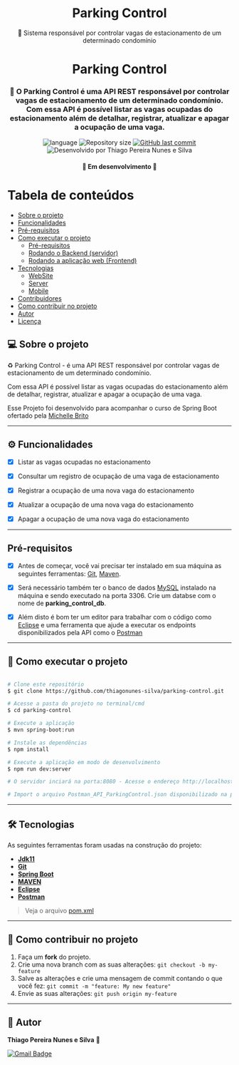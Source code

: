 <h1 align="center">
    Parking Control
</h1>

<p align="center">🚀 Sistema responsável por controlar vagas de estacionamento de um determinado condomínio</p>



<h1 align="center">
     Parking Control
</h1>

<h3 align="center">
    🚀 O Parking Control é uma API REST responsável por controlar vagas de estacionamento de um determinado condomínio. Com essa API é possível listar as vagas ocupadas do estacionamento além de detalhar, registrar, atualizar e apagar a ocupação de uma vaga.
</h3>

<p align="center">
	
  <img alt="language" src="https://img.shields.io/static/v1?label=language&message=Java&color=7159c1&style=for-the-badge&logo=ghost"/>

  <img alt="Repository size" src="https://img.shields.io/github/repo-size/thiagonunes-silva/parking-control">
  
  <a href="https://github.com/thiagonunes-silva/parking-control/commits">
    <img alt="GitHub last commit" src="https://img.shields.io/github/last-commit/thiagonunes-silva/parking-control">
  </a>

  <img alt="Desenvolvido por Thiago Pereira Nunes e Silva" src="https://img.shields.io/badge/feito%20por-Thiago Pereira Nunes e Silva-%237519C1">
 
</p>

<h4 align="center">
	🚧   Em desenvolvimento 🚧
</h4>

Tabela de conteúdos
=================
<!--ts-->
   * [Sobre o projeto](#-sobre-o-projeto)
   * [Funcionalidades](#-funcionalidades)
   * [Pré-requisitos](#pré-requisitos)
   * [Como executar o projeto](#-como-executar-o-projeto)
     * [Pré-requisitos](#pré-requisitos)
     * [Rodando o Backend (servidor)](#user-content--rodando-o-backend-servidor)
     * [Rodando a aplicação web (Frontend)](#user-content--rodando-a-aplicação-web-frontend)
   * [Tecnologias](#-tecnologias)
     * [WebSite](#user-content-website--react----typescript)
     * [Server](#user-content-server--nodejs----typescript)
     * [Mobile](#user-content-mobile--react-native----typescript)
   * [Contribuidores](#-contribuidores)
   * [Como contribuir no projeto](#-como-contribuir-no-projeto)
   * [Autor](#-autor)
   * [Licença](#user-content--licença)
<!--te-->


## 💻 Sobre o projeto

♻️ Parking Control - é uma API REST responsável por controlar vagas de estacionamento de um determinado condomínio.


Com essa API é possível listar as vagas ocupadas do estacionamento além de detalhar, registrar, atualizar e apagar a ocupação de uma vaga.


Esse Projeto foi desenvolvido para acompanhar o curso de Spring Boot ofertado pela [Michelle Brito](https://www.youtube.com/watch?v=LXRU-Z36GEU&ab_channel=MichelliBrito)


---

## ⚙️ Funcionalidades

- [x] Listar as vagas ocupadas no estacionamento
- [x] Consultar um registro de ocupação de uma vaga de estacionamento
- [x] Registrar a ocupação de uma nova vaga do estacionamento
- [x] Atualizar a ocupação de uma nova vaga do estacionamento
- [x] Apagar a ocupação de uma nova vaga do estacionamento


---

## Pré-requisitos

- [x] Antes de começar, você vai precisar ter instalado em sua máquina as seguintes ferramentas: [Git](https://git-scm.com), [Maven](https://maven.apache.org/). 
- [x] Será necessário também ter o banco de dados [MySQL](https://www.mysql.com/) instalado na máquina e sendo executado na porta 3306. Crie um databse com o nome de **parking_control_db**.
- [x] Além disto é bom ter um editor para trabalhar com o código como [Eclipse](https://www.eclipse.org/downloads/) e uma ferramenta que ajude a executar os endpoints disponibilizados pela API como o [Postman](https://www.postman.com/)


---

## 🚀 Como executar o projeto

```bash

# Clone este repositório
$ git clone https://github.com/thiagonunes-silva/parking-control.git

# Acesse a pasta do projeto no terminal/cmd
$ cd parking-control

# Execute a aplicação
$ mvn spring-boot:run

# Instale as dependências
$ npm install

# Execute a aplicação em modo de desenvolvimento
$ npm run dev:server

# O servidor inciará na porta:8080 - Acesse o endereço http://localhost:8080 utilizando algum browser

# Import o arquivo Postman_API_ParkingControl.json disponibilizado na pasta do projeto no Postman e execute os endpoints disponibilizados para testar o sistema

```


---

## 🛠 Tecnologias

As seguintes ferramentas foram usadas na construção do projeto:


-   **[Jdk11](https://www.oracle.com/br/java/technologies/javase-jdk11-downloads.html)**
-   **[Git](https://git-scm.com)**
-   **[Spring Boot](https://spring.io/projects/spring-boot)**
-   **[MAVEN](https://maven.apache.org/)**
-   **[Eclipse](https://www.eclipse.org/downloads/)**
-   **[Postman](https://www.postman.com/)**

> Veja o arquivo  [pom.xml](https://github.com/thiagonunes-silva/parking-control/blob/master/pom.xml)


---


## 💪 Como contribuir no projeto

1. Faça um **fork** do projeto.
2. Crie uma nova branch com as suas alterações: `git checkout -b my-feature`
3. Salve as alterações e crie uma mensagem de commit contando o que você fez: `git commit -m "feature: My new feature"`
4. Envie as suas alterações: `git push origin my-feature`

---

## 🦸 Autor

 <b>Thiago Pereira Nunes e Silva</b> 🚀

[![Gmail Badge](https://img.shields.io/badge/-thiagonunes.silva@gmail.com-c14438?style=flat-square&logo=Gmail&logoColor=white&link=mailto:thiagonunes.silva@gmail.com)](mailto:thiagonunes.silva@gmail.com)
